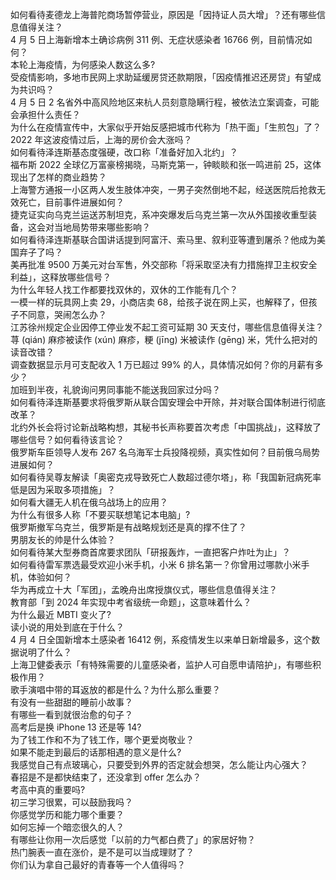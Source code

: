 如何看待麦德龙上海普陀商场暂停营业，原因是「因持证人员大增」？还有哪些信息值得关注？  
4 月 5 日上海新增本土确诊病例 311 例、无症状感染者 16766 例，目前情况如何？  
本轮上海疫情，为何感染人数这么多?  
受疫情影响，多地市民网上求助延缓房贷还款期限，「因疫情推迟还房贷」有望成为共识吗？  
4 月 5 日 2 名省外中高风险地区来杭人员刻意隐瞒行程，被依法立案调查，可能会承担什么责任？  
为什么在疫情宣传中，大家似乎开始反感把城市代称为「热干面」「生煎包」了？  
2022 年这波疫情过后，上海的房价会大涨吗？  
如何看待泽连斯基态度强硬，改口称「准备好加入北约」？  
福布斯 2022 全球亿万富豪榜揭晓，马斯克第一，钟睒睒和张一鸣进前 25，这体现出了怎样的商业趋势？  
上海警方通报一小区两人发生肢体冲突，一男子突然倒地不起，经送医院后抢救无效死亡，目前事件进展如何？  
捷克证实向乌克兰运送苏制坦克，系冲突爆发后乌克兰第一次从外国接收重型装备，这会对当地局势带来哪些影响？  
如何看待泽连斯基联合国讲话提到阿富汗、索马里、叙利亚等遭到屠杀？他成为美国弃子了吗？  
美再批准 9500 万美元对台军售，外交部称「将采取坚决有力措施捍卫主权安全利益」，这释放哪些信号？  
为什么年轻人找工作都要找双休的，双休的工作能有几个？  
一模一样的玩具网上卖 29，小商店卖 68，给孩子说在网上买，也解释了，但孩子不同意，哭闹怎么办？  
江苏徐州规定企业因停工停业发不起工资可延期 30 天支付，哪些信息值得关注？  
荨 (qián) 麻疹被读作 (xún) 麻疹，粳 (jīng) 米被读作 (gēng) 米，凭什么把对的读音改错？  
调查数据显示月可支配收入 1 万已超过 99% 的人，具体情况如何？你的月薪有多少？  
加班到半夜，礼貌询问男同事能不能送我回家过分吗？  
如何看待泽连斯基要求将俄罗斯从联合国安理会中开除，并对联合国体制进行彻底改革？  
北约外长会将讨论新战略构想，其秘书长声称要首次考虑「中国挑战」，这释放了哪些信号？如何看待该言论？  
俄罗斯车臣领导人发布 267 名乌海军士兵投降视频，真实性如何？目前俄乌局势进展如何？  
如何看待吴尊友解读「奥密克戎导致死亡人数超过德尔塔」，称「我国新冠病死率低是因为采取多项措施」？  
如何看大疆无人机在俄乌战场上的应用？  
为什么有很多人称「不要买联想笔记本电脑」?  
俄罗斯撤军乌克兰，俄罗斯是有战略规划还是真的撑不住了？  
男朋友长的帅是什么体验？  
如何看待某大型券商首席要求团队「研报轰炸，一直把客户炸吐为止」？  
如何看待雷军票选最受欢迎小米手机，小米 6 排名第一？你曾用过哪款小米手机，体验如何？  
华为再成立十大「军团」，孟晚舟出席授旗仪式，哪些信息值得关注？  
教育部「到 2024 年实现中考省级统一命题」，这意味着什么？  
为什么最近 MBTI 变火了?  
读小说的用处到底在于什么？  
4 月 4 日全国新增本土感染者 16412 例，系疫情发生以来单日新增最多，这个数据说明了什么？  
上海卫健委表示「有特殊需要的儿童感染者，监护人可自愿申请陪护」，有哪些积极作用？  
歌手演唱中带的耳返放的都是什么？为什么那么重要？  
有没有一些甜甜的睡前小故事？  
有哪些一看到就很治愈的句子？  
高考后是换 iPhone 13 还是等 14?  
为了钱工作和不为了钱工作，哪个更爱岗敬业？  
如果不能走到最后的话那相遇的意义是什么?  
我感觉自己有点玻璃心，只要受到外界的否定就会想哭，怎么能让内心强大？  
春招是不是都快结束了，还没拿到 offer 怎么办？  
考高中真的重要吗?  
初三学习很累，可以鼓励我吗？  
你感觉学历和能力哪个重要？  
如何忘掉一个暗恋很久的人？  
有哪些让你用一次后感觉「以前的力气都白费了」的家居好物？  
热门腕表一直在涨价，是不是可以当成理财了？  
你们认为拿自己最好的青春等一个人值得吗？  
